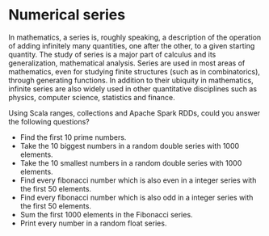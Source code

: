 # Numerical series

In mathematics, a series is, roughly speaking, a description of the operation of adding infinitely many quantities, one after the other, to a given starting quantity. The study of series is a major part of calculus and its generalization, mathematical analysis. Series are used in most areas of mathematics, even for studying finite structures (such as in combinatorics), through generating functions. In addition to their ubiquity in mathematics, infinite series are also widely used in other quantitative disciplines such as physics, computer science, statistics and finance.

Using Scala ranges, collections and Apache Spark RDDs, could you answer the following questions?

* Find the first 10 prime numbers.
* Take the 10 biggest numbers in a random double series with 1000 elements.
* Take the 10 smallest numbers in a random double series with 1000 elements.
* Find every fibonacci number which is also even in a integer series with the first 50 elements.
* Find every fibonacci number which is also odd in a integer series with the first 50 elements.
* Sum the first 1000 elements in the Fibonacci series.
* Print every number in a random float series.